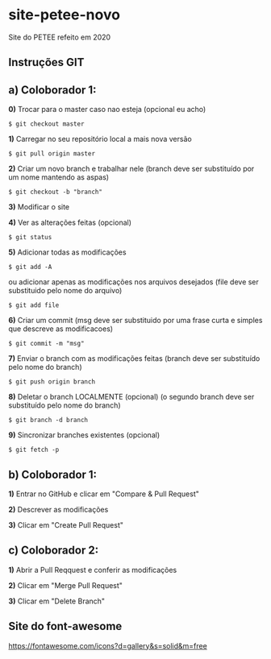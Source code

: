 # site-petee-novo
Site do PETEE refeito em 2020

## Instruções GIT ##
**a)** Coloborador 1:
---------------------
**0)** Trocar para o master caso nao esteja (opcional eu acho)
```
$ git checkout master
```

**1)** Carregar no seu repositório local a mais nova versão
```
$ git pull origin master
```
**2)** Criar um novo branch e trabalhar nele (branch deve ser substituído por um nome mantendo as aspas)
```
$ git checkout -b "branch"
```
**3)** Modificar o site

**4)** Ver as alterações feitas (opcional)
```
$ git status
```
**5)** Adicionar todas as modificações
```
$ git add -A
```
ou adicionar apenas as modificações nos arquivos desejados (file deve ser substituido pelo nome do arquivo)
```
$ git add file
```
**6)** Criar um commit (msg deve ser substituido por uma frase curta e simples que descreve as modificacoes)
```
$ git commit -m "msg"
```
**7)** Enviar o branch com as modificações feitas (branch deve ser substituído pelo nome do branch)
```
$ git push origin branch
```

**8)** Deletar o branch LOCALMENTE (opcional) (o segundo branch deve ser substituído pelo nome do branch)
```
$ git branch -d branch
```

**9)** Sincronizar branches existentes (opcional) 
```
$ git fetch -p
```

**b)** Coloborador 1:
---------------------

**1)** Entrar no GitHub e clicar em "Compare & Pull Request"

**2)** Descrever as modificações

**3)** Clicar em "Create Pull Request"

**c)** Coloborador 2:
---------------------

**1)** Abrir a Pull Reqquest e conferir as modificações

**2)** Clicar em "Merge Pull Request"

**3)** Clicar em "Delete Branch"


## Site do font-awesome ##
https://fontawesome.com/icons?d=gallery&s=solid&m=free

